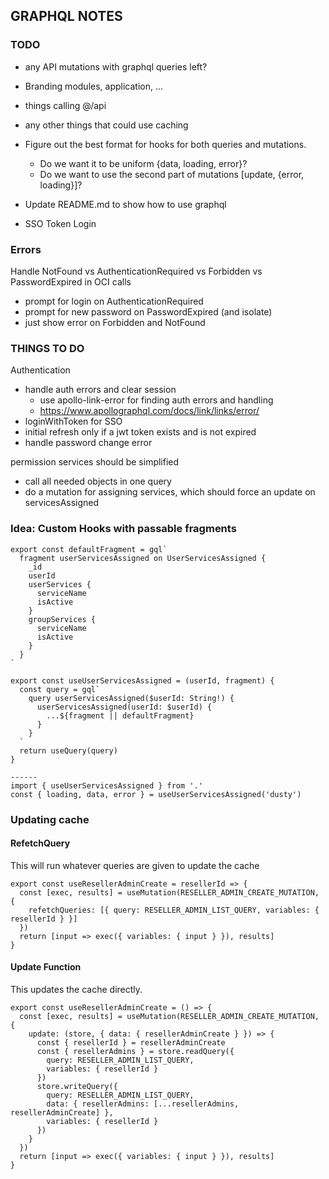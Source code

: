## GRAPHQL NOTES

### TODO

- any API mutations with graphql queries left?
- Branding modules, application, ...
- things calling @/api
- any other things that could use caching

- Figure out the best format for hooks for both queries and mutations.

  - Do we want it to be uniform {data, loading, error}?
  - Do we want to use the second part of mutations [update, {error, loading}]?

- Update README.md to show how to use graphql

- SSO Token Login

### Errors

Handle NotFound vs AuthenticationRequired vs Forbidden vs PasswordExpired in OCI calls

- prompt for login on AuthenticationRequired
- prompt for new password on PasswordExpired (and isolate)
- just show error on Forbidden and NotFound

### THINGS TO DO

Authentication

- handle auth errors and clear session
  - use apollo-link-error for finding auth errors and handling
  - https://www.apollographql.com/docs/link/links/error/
- loginWithToken for SSO
- initial refresh only if a jwt token exists and is not expired
- handle password change error

permission services should be simplified

- call all needed objects in one query
- do a mutation for assigning services, which should force an update on servicesAssigned

### Idea: Custom Hooks with passable fragments

```
export const defaultFragment = gql`
  fragment userServicesAssigned on UserServicesAssigned {
    _id
    userId
    userServices {
      serviceName
      isActive
    }
    groupServices {
      serviceName
      isActive
    }
  }
`

export const useUserServicesAssigned = (userId, fragment) {
  const query = gql`
    query userServicesAssigned($userId: String!) {
      userServicesAssigned(userId: $userId) {
        ...${fragment || defaultFragment}
      }
    }
  `
  return useQuery(query)
}

------
import { useUserServicesAssigned } from '.'
const { loading, data, error } = useUserServicesAssigned('dusty')
```

### Updating cache

#### RefetchQuery

This will run whatever queries are given to update the cache

```
export const useResellerAdminCreate = resellerId => {
  const [exec, results] = useMutation(RESELLER_ADMIN_CREATE_MUTATION, {
    refetchQueries: [{ query: RESELLER_ADMIN_LIST_QUERY, variables: { resellerId } }]
  })
  return [input => exec({ variables: { input } }), results]
}
```

#### Update Function

This updates the cache directly.

```
export const useResellerAdminCreate = () => {
  const [exec, results] = useMutation(RESELLER_ADMIN_CREATE_MUTATION, {
    update: (store, { data: { resellerAdminCreate } }) => {
      const { resellerId } = resellerAdminCreate
      const { resellerAdmins } = store.readQuery({
        query: RESELLER_ADMIN_LIST_QUERY,
        variables: { resellerId }
      })
      store.writeQuery({
        query: RESELLER_ADMIN_LIST_QUERY,
        data: { resellerAdmins: [...resellerAdmins, resellerAdminCreate] },
        variables: { resellerId }
      })
    }
  })
  return [input => exec({ variables: { input } }), results]
}


```
